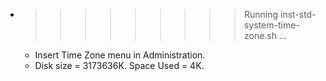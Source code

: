 * >>>>>>>>> Running inst-std-system-time-zone.sh ...
  * Insert Time Zone menu in Administration.
  * Disk size = 3173636K. Space Used = 4K.
